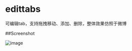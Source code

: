 # edittabs

可编辑tab，支持拖拽移动、添加、删除，整体效果仿照于微博

##Screenshot

![image](https://github.com/mrlsm/edittabs/assets/demo/gif)

